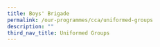 ```yaml
---
title: Boys' Brigade
permalink: /our-programmes/cca/uniformed-groups
description: ""
third_nav_title: Uniformed Groups
---
```

